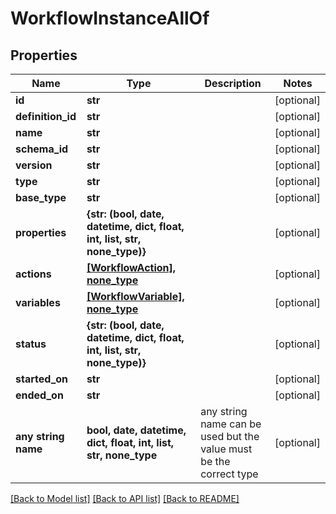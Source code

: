 # WorkflowInstanceAllOf


## Properties
Name | Type | Description | Notes
------------ | ------------- | ------------- | -------------
**id** | **str** |  | [optional] 
**definition_id** | **str** |  | [optional] 
**name** | **str** |  | [optional] 
**schema_id** | **str** |  | [optional] 
**version** | **str** |  | [optional] 
**type** | **str** |  | [optional] 
**base_type** | **str** |  | [optional] 
**properties** | **{str: (bool, date, datetime, dict, float, int, list, str, none_type)}** |  | [optional] 
**actions** | [**[WorkflowAction], none_type**](WorkflowAction.md) |  | [optional] 
**variables** | [**[WorkflowVariable], none_type**](WorkflowVariable.md) |  | [optional] 
**status** | **{str: (bool, date, datetime, dict, float, int, list, str, none_type)}** |  | [optional] 
**started_on** | **str** |  | [optional] 
**ended_on** | **str** |  | [optional] 
**any string name** | **bool, date, datetime, dict, float, int, list, str, none_type** | any string name can be used but the value must be the correct type | [optional]

[[Back to Model list]](../README.md#documentation-for-models) [[Back to API list]](../README.md#documentation-for-api-endpoints) [[Back to README]](../README.md)


